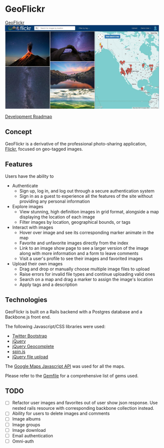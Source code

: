 # GeoFlickr

[GeoFlickr][link]
![screenshot]

[Development Roadmap][roadmap]

[link]: http://geoflickr.me
[roadmap]: ./docs/roadmap.md
[screenshot]: ./docs/screenshots/geoflickr_screenshot.jpg

## Concept
GeoFlickr is a derivative of the professional photo-sharing application, [Flickr][flickr_link],
focused on geo-tagged images.

[flickr_link]: http://flickr.com

## Features
Users have the ability to
 * Authenticate
   * Sign up, log in, and log out through a secure authentication system
   * Sign in as a guest to experience all the features of the site without providing any personal information
 * Explore images
   * View stunning, high definition images in grid format, alongside a map displaying the location of each image
   * Filter images by location, geographical bounds, or tags
 * Interact with images
   * Hover over image and see its corresponding marker animate in the map
   * Favorite and unfavorite images directly from the index
   * Link to an image show page to see a larger version of the image along with more information and a form to leave comments
   * Visit a user's profile to see their images and favorited images
 * Upload their own images
   * Drag and drop or manually choose multiple image files to upload
   * Raise errors for invalid file types and continue uploading valid ones
   * Search on a map and drag a marker to assign the image's location
   * Apply tags and a description  

## Technologies
GeoFlickr is built on a Rails backend with a Postgres database and a Backbone.js front end.

The following Javascript/CSS libraries were used:
  * [Twitter Bootstrap][bootstrap]
  * [jQuery][jquery]
  * [jQuery Geocomplete][geocomplete]
  * [spin.js][spinner]
  * [jQuery file upload][jquery_file]

The [Google Maps Javascript API][google] was used for all the maps.

Please refer to the [Gemfile][gemfile] for a comprehensive list of gems used.

[bootstrap]: http://getbootstrap.com
[jquery]: http://jquery.com
[geocomplete]: http://ubilabs.github.io/geocomplete
[spinner]: http://fgnass.github.io/spin.js
[jquery_file]: http://github.com/blueimp/jQuery-File-Upload
[google]: http://developers.google.com/maps/documentation/javascript
[gemfile]: ./Gemfile


## TODO
- [ ] Refactor user images and favorites out of user show json response. Use nested rails resource with corresponding backbone collection instead.
- [ ] Ability for users to delete images and comments
- [ ] Image albums
- [ ] Image groups
- [ ] Image download
- [ ] Email authentication
- [ ] Omni-auth
